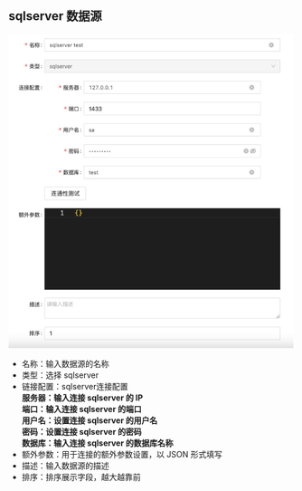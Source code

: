 sqlserver 数据源
----

![输入图片说明](https://raw.githubusercontent.com/xuwei95/ezdata_press/master/images/datasource_sqlserver.png?raw=true "在这里输入图片标题")

- 名称：输入数据源的名称
- 类型：选择 sqlserver
- 链接配置：sqlserver连接配置  
  **服务器：输入连接 sqlserver 的 IP**  
  **端口：输入连接 sqlserver 的端口**  
  **用户名：设置连接 sqlserver 的用户名**  
  **密码：设置连接 sqlserver 的密码**  
  **数据库：输入连接 sqlserver 的数据库名称**  
- 额外参数：用于连接的额外参数设置，以 JSON 形式填写
- 描述：输入数据源的描述
- 排序：排序展示字段，越大越靠前
